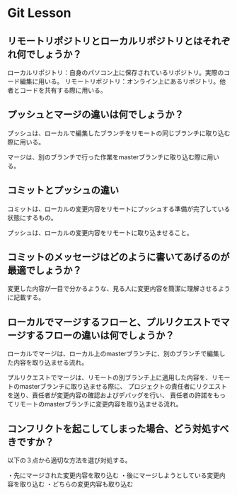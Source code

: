 # Git Lesson

## リモートリポジトリとローカルリポジトリとはそれぞれ何でしょうか？
ローカルリポジトリ：自身のパソコン上に保存されているリポジトリ。実際のコード編集に用いる。
リモートリポジトリ：オンライン上にあるリポジトリ。他者とコードを共有する際に用いる。


## プッシュとマージの違いは何でしょうか？
プッシュは、ローカルで編集したブランチをリモートの同じブランチに取り込む際に用いる。

マージは、別のブランチで行った作業をmasterブランチに取り込む際に用いる。


## コミットとプッシュの違い
コミットは、ローカルの変更内容をリモートにプッシュする準備が完了している状態にするもの。

プッシュは、ローカルの変更内容をリモートに取り込ませること。


## コミットのメッセージはどのように書いてあげるのが最適でしょうか？
変更した内容が一目で分かるような、見る人に変更内容を簡潔に理解させるように記載する。


## ローカルでマージするフローと、プルリクエストでマージするフローの違いは何でしょうか？
ローカルでマージは、ローカル上のmasterブランチに、別のブランチで編集した内容を取り込ませる流れ。

プルリクエストでマージは、リモートの別ブランチ上に適用した内容を、リモートのmasterブランチに取り込ませる際に、
プロジェクトの責任者にリクエストを送り、責任者が変更内容の確認およびデバッグを行い、
責任者の許諾をもってリモートのmasterブランチに変更内容を取り込ませる流れ。


## コンフリクトを起こしてしまった場合、どう対処すべきですか？
以下の３点から適切な方法を選び対処する。

・先にマージされた変更内容を取り込む
・後にマージしようとしている変更内容を取り込む
・どちらの変更内容も取り込む
